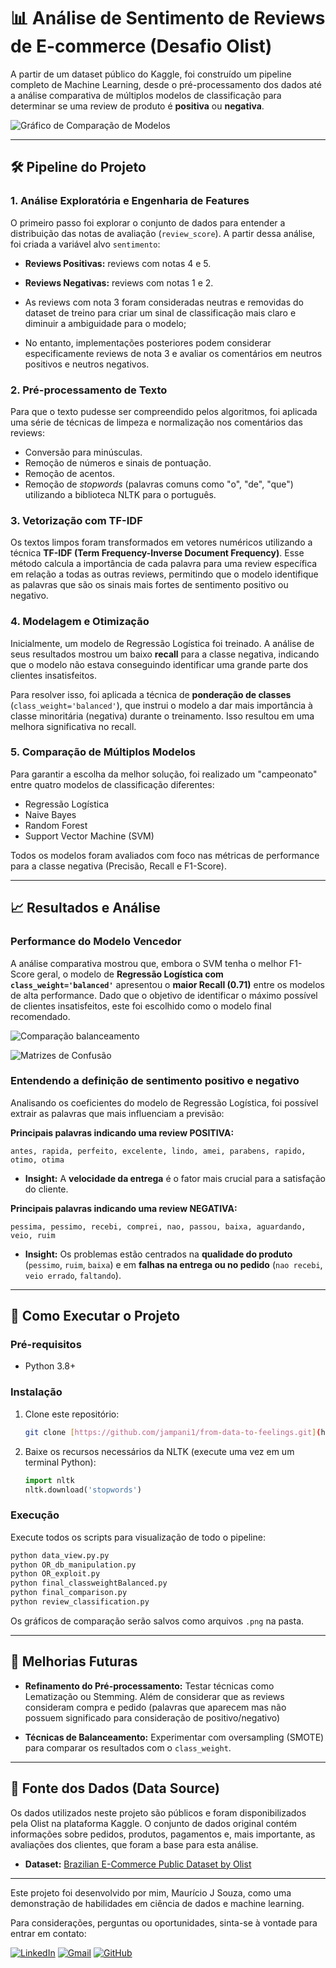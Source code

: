 # 📊 Análise de Sentimento de Reviews de E-commerce (Desafio Olist)

 A partir de um dataset público do Kaggle, foi construído um pipeline completo de Machine Learning, desde o pré-processamento dos dados até a análise comparativa de múltiplos modelos de classificação para determinar se uma review de produto é **positiva** ou **negativa**.

![Gráfico de Comparação de Modelos](0_review_distribution.png)

---
## 🛠️ Pipeline do Projeto

### 1. Análise Exploratória e Engenharia de Features
O primeiro passo foi explorar o conjunto de dados para entender a distribuição das notas de avaliação (`review_score`). A partir dessa análise, foi criada a variável alvo `sentimento`:
- **Reviews Positivas:** reviews com notas 4 e 5.
- **Reviews Negativas:** reviews com notas 1 e 2.

- As reviews com nota 3 foram consideradas neutras e removidas do dataset de treino para criar um sinal de classificação mais claro e diminuir a ambiguidade para o modelo;
- No entanto, implementações posteriores podem considerar especificamente reviews de nota 3 e avaliar os comentários em neutros positivos e neutros negativos.

### 2. Pré-processamento de Texto
Para que o texto pudesse ser compreendido pelos algoritmos, foi aplicada uma série de técnicas de limpeza e normalização nos comentários das reviews:
- Conversão para minúsculas.
- Remoção de números e sinais de pontuação.
- Remoção de acentos.
- Remoção de *stopwords* (palavras comuns como "o", "de", "que") utilizando a biblioteca NLTK para o português.

### 3. Vetorização com TF-IDF
Os textos limpos foram transformados em vetores numéricos utilizando a técnica **TF-IDF (Term Frequency-Inverse Document Frequency)**. Esse método calcula a importância de cada palavra para uma review específica em relação a todas as outras reviews, permitindo que o modelo identifique as palavras que são os sinais mais fortes de sentimento positivo ou negativo.

### 4. Modelagem e Otimização
Inicialmente, um modelo de Regressão Logística foi treinado. A análise de seus resultados mostrou um baixo **recall** para a classe negativa, indicando que o modelo não estava conseguindo identificar uma grande parte dos clientes insatisfeitos.

Para resolver isso, foi aplicada a técnica de **ponderação de classes** (`class_weight='balanced'`), que instrui o modelo a dar mais importância à classe minoritária (negativa) durante o treinamento. Isso resultou em uma melhora significativa no recall.

### 5. Comparação de Múltiplos Modelos
Para garantir a escolha da melhor solução, foi realizado um "campeonato" entre quatro modelos de classificação diferentes:
- Regressão Logística
- Naive Bayes
- Random Forest
- Support Vector Machine (SVM)

Todos os modelos foram avaliados com foco nas métricas de performance para a classe negativa (Precisão, Recall e F1-Score).

---

## 📈 Resultados e Análise

### Performance do Modelo Vencedor
A análise comparativa mostrou que, embora o SVM tenha o melhor F1-Score geral, o modelo de **Regressão Logística com `class_weight='balanced'`** apresentou o **maior Recall (0.71)** entre os modelos de alta performance. Dado que o objetivo de identificar o máximo possível de clientes insatisfeitos, este foi escolhido como o modelo final recomendado.

![Comparação balanceamento](0_balanced.png)

![Matrizes de Confusão](0_comparison_models.png)

### Entendendo a definição de sentimento positivo e negativo
Analisando os coeficientes do modelo de Regressão Logística, foi possível extrair as palavras que mais influenciam a previsão:

**Principais palavras indicando uma review POSITIVA:**
```
antes, rapida, perfeito, excelente, lindo, amei, parabens, rapido, otimo, otima
```
* **Insight:** A **velocidade da entrega** é o fator mais crucial para a satisfação do cliente.

**Principais palavras indicando uma review NEGATIVA:**
```
pessima, pessimo, recebi, comprei, nao, passou, baixa, aguardando, veio, ruim
```
* **Insight:** Os problemas estão centrados na **qualidade do produto** (`pessimo`, `ruim`, `baixa`) e em **falhas na entrega ou no pedido** (`nao recebi`, `veio errado`, `faltando`).

---

## 🚀 Como Executar o Projeto

### Pré-requisitos
- Python 3.8+

### Instalação
1. Clone este repositório:
   ```bash
   git clone [https://github.com/jampani1/from-data-to-feelings.git](https://github.com/jampani1/from-data-to-feelings.git)
   ```

2. Baixe os recursos necessários da NLTK (execute uma vez em um terminal Python):
   ```python
   import nltk
   nltk.download('stopwords')
   ```
### Execução
Execute todos os scripts para visualização de todo o pipeline:
```bash
python data_view.py.py
python OR_db_manipulation.py
python OR_exploit.py
python final_classweightBalanced.py
python final_comparison.py
python review_classification.py
```
Os gráficos de comparação serão salvos como arquivos `.png` na pasta.

---

## 🔮 Melhorias Futuras
- **Refinamento do Pré-processamento:** Testar técnicas como Lematização ou Stemming. Além de considerar que as reviews consideram compra e pedido (palavras que aparecem mas não possuem significado para consideração de positivo/negativo)

- **Técnicas de Balanceamento:** Experimentar com oversampling (SMOTE) para comparar os resultados com o `class_weight`.

---

## 📄 Fonte dos Dados (Data Source)

Os dados utilizados neste projeto são públicos e foram disponibilizados pela Olist na plataforma Kaggle. O conjunto de dados original contém informações sobre pedidos, produtos, pagamentos e, mais importante, as avaliações dos clientes, que foram a base para esta análise.

- **Dataset:** [Brazilian E-Commerce Public Dataset by Olist](https://www.kaggle.com/datasets/olistbr/brazilian-ecommerce)

---


Este projeto foi desenvolvido por mim, Maurício J Souza, como uma demonstração de habilidades em ciência de dados e machine learning.

Para considerações, perguntas ou oportunidades, sinta-se à vontade para entrar em contato:

[![LinkedIn](https://img.shields.io/badge/LinkedIn-0077B5?style=for-the-badge&logo=linkedin&logoColor=white)](https://www.linkedin.com/in/mauriciojampani/)
[![Gmail](https://img.shields.io/badge/Gmail-D14836?style=for-the-badge&logo=gmail&logoColor=white)](mailto:mmjampani13@gmail.com)
[![GitHub](https://img.shields.io/badge/GitHub-100000?style=for-the-badge&logo=github&logoColor=white)](https://github.com/jampani1)
